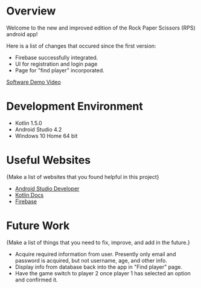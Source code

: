 # Overview

Welcome to the new and improved edition of the Rock Paper Scissors (RPS) android app! 

Here is a list of changes that occured since the first version:
* Firebase successfully integrated. 
* UI for registration and login page
* Page for "find player" incorporated.


[Software Demo Video](https://youtu.be/KrzE9aadNPs)

# Development Environment

* Kotlin 1.5.0 
* Android Studio 4.2 
* Windows 10 Home 64 bit

# Useful Websites

{Make a list of websites that you found helpful in this project}
* [Android Studio Developer](https://developer.android.com/)
* [Kotlin Docs](https://kotlinlang.org/docs/home.html)
* [Firebase](https://firebase.google.com/)


# Future Work

{Make a list of things that you need to fix, improve, and add in the future.}
* Acquire required information from user. Presently only email and password is acquired, but not username, age, and other info.
* Display info from database back into the app in "Find player" page.
* Have the game switch to player 2 once player 1 has selected an option and confirmed it.
